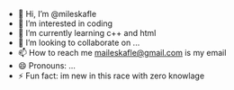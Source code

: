 - 👋  Hi, I’m @mileskafle
- 👀 I’m interested in coding
- 🌱 I’m currently learning c++ and html
- 💞️ I’m looking to collaborate on ...
- 📫 How to reach me maileskafle@gmail.com is my email
- 😄 Pronouns: ...
- ⚡ Fun fact: im new in this race with zero knowlage

<!---
mileskafle/mileskafle is a ✨ special ✨ repository because its `README.md` (this file) appears on your GitHub profile.
You can click the Preview link to take a look at your changes.
--->
